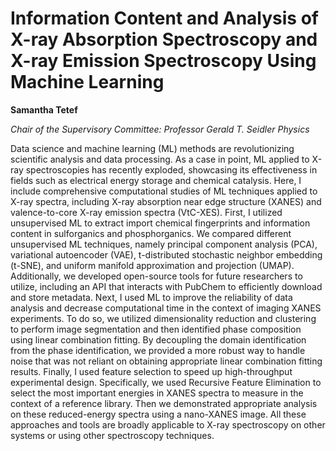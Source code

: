 # Information Content and Analysis of X-ray Absorption Spectroscopy and X-ray Emission Spectroscopy Using Machine Learning

**Samantha Tetef**

*Chair of the Supervisory Committee:*
*Professor Gerald T. Seidler*
*Physics*

Data science and machine learning (ML) methods are revolutionizing scientific analysis and data processing. As a case in point, ML applied to X-ray spectroscopies has recently exploded, showcasing its effectiveness in fields such as electrical energy storage and chemical catalysis. Here, I include comprehensive computational studies of ML techniques applied to X-ray spectra, including X-ray absorption near edge structure (XANES) and valence-to-core X-ray emission spectra (VtC-XES). First, I utilized unsupervised ML to extract import chemical fingerprints and information content in sulforganics and phosphorganics. We compared different unsupervised ML techniques, namely principal component analysis (PCA), variational autoencoder (VAE), t-distributed stochastic neighbor embedding (t-SNE), and uniform manifold approximation and projection (UMAP). Additionally, we developed open-source tools for future researchers to utilize, including an API that interacts with PubChem to efficiently download and store metadata. Next, I used ML to improve the reliability of data analysis and decrease computational time in the context of imaging XANES experiments. To do so, we utilized dimensionality reduction and clustering to perform image segmentation and then identified phase composition using linear combination fitting. By decoupling the domain identification from the phase identification, we provided a more robust way to handle noise that was not reliant on obtaining appropriate linear combination fitting results. Finally, I used feature selection to speed up high-throughput experimental design. Specifically, we used Recursive Feature Elimination to select the most important energies in XANES spectra to measure in the context of a reference library. Then we demonstrated appropriate analysis on these reduced-energy spectra using a nano-XANES image. All these approaches and tools are broadly applicable to X-ray spectroscopy on other systems or using other spectroscopy techniques.
